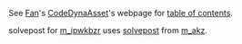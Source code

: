 See [Fan](https://fanwangecon.github.io)'s [CodeDynaAsset](https://github.com/FanWangEcon/CodeDynaAsset)'s webpage for [table of contents](https://fanwangecon.github.io/CodeDynaAsset/).

solvepost for [m_ipwkbzr](https://github.com/FanWangEcon/CodeDynaAsset/tree/master/m_ipwkbzrr) uses [solvepost](https://github.com/FanWangEcon/CodeDynaAsset/tree/master/m_akz/solvepost) from [m_akz](https://github.com/FanWangEcon/CodeDynaAsset/tree/master/m_akz).
